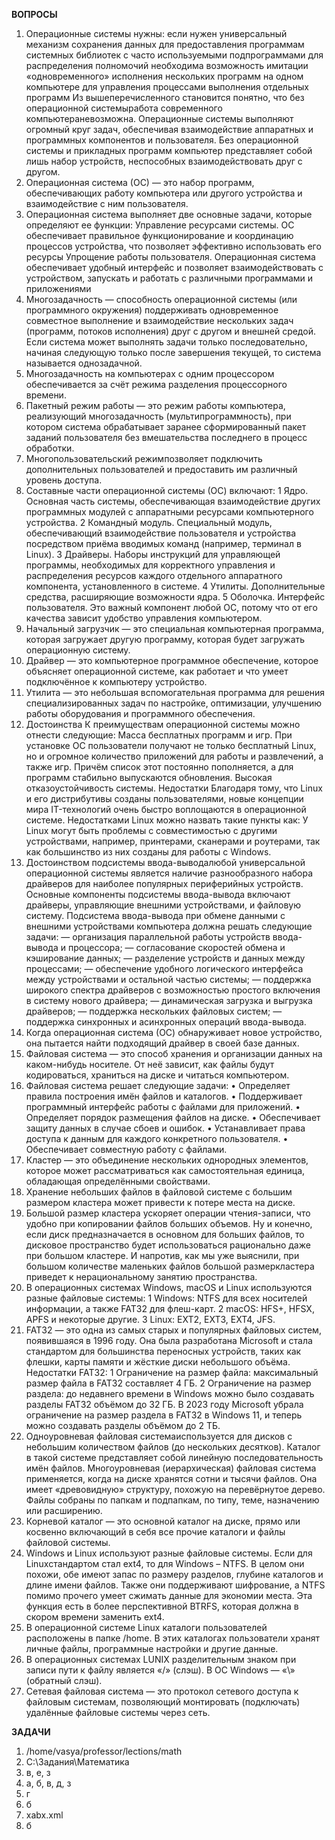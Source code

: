 **ВОПРОСЫ**

1) Операционные системы нужны:
если нужен универсальный механизм сохранения данных
для предоставления программам системных библиотек с часто используемыми подпрограммами
для распределения полномочий
необходима возможность имитации «одновременного» исполнения нескольких программ на одном компьютере
для управления процессами выполнения отдельных программ
Из вышеперечисленного становится понятно, что без операционной системыработа современного компьютераневозможна. Операционные системы выполняют огромный круг задач, обеспечивая взаимодействие аппаратных и программных компонентов и пользователя. Без операционной системы и прикладных программ компьютер представляет собой лишь набор устройств, неспособных взаимодействовать друг с другом.
2) Операционная система (ОС) — это набор программ, обеспечивающих работу компьютера или другого устройства и взаимодействие с ним пользователя.
3) Операционная система выполняет две основные задачи, которые определяют ее функции:
Управление ресурсами системы. ОС обеспечивает правильное функционирование и координацию процессов устройства, что позволяет эффективно использовать его ресурсы
Упрощение работы пользователя. Операционная система обеспечивает удобный интерфейс и позволяет взаимодействовать с устройством, запускать и работать с различными программами и приложениями
4) Многозадачность — способность операционной системы (или программного окружения) поддерживать одновременное совместное выполнение и взаимодействие нескольких задач (программ, потоков исполнения) друг с другом и внешней средой.
Если система может выполнять задачи только последовательно, начиная следующую только после завершения текущей, то система называется однозадачной.
5) Многозадачность на компьютерах с одним процессором обеспечивается за счёт режима разделения процессорного времени.
6) Пакетный режим работы — это режим работы компьютера, реализующий многозадачность (мультипрограммность), при котором система обрабатывает заранее сформированный пакет заданий пользователя без вмешательства последнего в процесс обработки.
7) Многопользовательский режимпозволяет подключить дополнительных пользователей и предоставить им различный уровень доступа. 
8) Составные части операционной системы (ОС) включают: 
 1 Ядро. Основная часть системы, обеспечивающая взаимодействие других программных модулей с аппаратными ресурсами компьютерного устройства. 
 2 Командный модуль. Специальный модуль, обеспечивающий взаимодействие пользователя и устройства посредством приёма вводимых команд (например, терминал в Linux). 
 3 Драйверы. Наборы инструкций для управляющей программы, необходимых для корректного управления и распределения ресурсов каждого отдельного аппаратного компонента, установленного в системе. 
 4 Утилиты. Дополнительные средства, расширяющие возможности ядра. 
 5 Оболочка. Интерфейс пользователя.  Это важный компонент любой ОС, потому что от его качества зависит удобство управления компьютером. 
9) Начальный загрузчик — это специальная компьютерная программа, которая загружает другую программу, которая будет загружать операционную систему.
10) Драйвер — это компьютерное программное обеспечение, которое объясняет операционной системе, как работает и что умеет подключённое к компьютеру устройство.
11) Утилита — это небольшая вспомогательная программа для решения специализированных задач по настройке, оптимизации, улучшению работы оборудования и программного обеспечения.
12) Достоинства
К преимуществам операционной системы можно отнести следующие: Масса бесплатных программ и игр. При установке ОС пользователи получают не только бесплатный Linux, но и огромное количество приложений для работы и развлечений, а также игр. Причём список этот постоянно пополняется, а для программ стабильно выпускаются обновления. Высокая отказоустойчивость системы.
Недостатки
Благодаря тому, что Linux и его дистрибутивы созданы пользователями, новые концепции мира IT-технологий очень быстро воплощаются в операционной системе.
Недостатками Linux можно назвать такие пункты как: У Linux могут быть проблемы с совместимостью с другими устройствами, например, принтерами, сканерами и роутерами, так как большинство из них созданы для работы с Windows.
13) Достоинством подсистемы ввода-выводалюбой универсальной операционной системы является наличие разнообразного набора драйверов для наиболее популярных периферийных устройств.
Основные компоненты подсистемы ввода-вывода включают драйверы, управляющие внешними устройствами, и файловую систему.
Подсистема ввода-вывода при обмене данными с внешними устройствами компьютера должна решать следующие задачи:
— организация параллельной работы устройств ввода-вывода и процессора;
— согласование скоростей обмена и кэширование данных;
— разделение устройств и данных между процессами;
— обеспечение удобного логического интерфейса между устройствами и остальной частью системы;
— поддержка широкого спектра драйверов с возможностью простого включения в систему нового драйвера;
— динамическая загрузка и выгрузка драйверов;
— поддержка нескольких файловых систем;
— поддержка синхронных и асинхронных операций ввода-вывода.
14) Когда операционная система (ОС) обнаруживает новое устройство, она пытается найти подходящий драйвер в своей базе данных.
15) Файловая система — это способ хранения и организации данных на каком-нибудь носителе. От неё зависит, как файлы будут кодироваться, храниться на диске и читаться компьютером.
16) Файловая система решает следующие задачи:
 • Определяет правила построения имён файлов и каталогов. 
 • Поддерживает программный интерфейс работы с файлами для приложений. 
 • Определяет порядок размещения файлов на диске. 
 • Обеспечивает защиту данных в случае сбоев и ошибок. 
 • Устанавливает права доступа к данным для каждого конкретного пользователя. 
 • Обеспечивает совместную работу с файлами. 
17) Кластер — это объединение нескольких однородных элементов, которое может рассматриваться как самостоятельная единица, обладающая определёнными свойствами.
18) Хранение небольших файлов в файловой системе с большим размером кластера может привести к потере места на диске.
19) Большой размер кластера ускоряет операции чтения-записи, что удобно при копировании файлов больших объемов. Ну и конечно, если диск предназначается в основном для больших файлов, то дисковое пространство будет использоваться рационально даже при большом кластере. И напротив, как мы уже выяснили, при большом количестве маленьких файлов большой размеркластера приведет к нерациональному занятию пространства.
20) В операционных системах Windows, macOS и Linux используются разные файловые системы:
 1 Windows: NTFS для всех носителей информации, а также FAT32 для флеш-карт.
 2 macOS: HFS+, HFSX, APFS и некоторые другие.
 3 Linux: EXT2, EXT3, EXT4, JFS.
21) FAT32 — это одна из самых старых и популярных файловых систем, появившаяся в 1996 году. Она была разработана Microsoft и стала стандартом для большинства переносных устройств, таких как флешки, карты памяти и жёсткие диски небольшого объёма.
Недостатки FAT32:
 1 Ограничение на размер файла: максимальный размер файла в FAT32 составляет 4 ГБ.
 2 Ограничение на размер раздела: до недавнего времени в Windows можно было создавать разделы FAT32 объёмом до 32 ГБ.
В 2023 году Microsoft убрала ограничение на размер раздела в FAT32 в Windows 11, и теперь можно создавать разделы объёмом до 2 ТБ.
22) Одноуровневая файловая системаиспользуется для дисков с небольшим количеством файлов (до нескольких десятков). Каталог в такой системе представляет собой линейную последовательность имён файлов. 
Многоуровневая (иерархическая) файловая система применяется, когда на диске хранятся сотни и тысячи файлов. Она имеет «древовидную» структуру, похожую на перевёрнутое дерево. Файлы собраны по папкам и подпапкам, по типу, теме, назначению или расширению. 
23) Корневой каталог — это основной каталог на диске, прямо или косвенно включающий в себя все прочие каталоги и файлы файловой системы.
24) Windows и Linux используют разные файловые системы. Если для Linuxстандартом стал ext4, то для Windows – NTFS. В целом они похожи, обе имеют запас по размеру разделов, глубине каталогов и длине имени файлов. Также они поддерживают шифрование, а NTFS помимо прочего умеет сжимать данные для экономии места. Эта функция есть в более перспективной BTRFS, которая должна в скором времени заменить ext4.
25) В операционной системе Linux каталоги пользователей расположены в папке /home.
В этих каталогах пользователи хранят личные файлы, программные настройки и другие данные.
26) В операционных системах LUNIX разделительным знаком при записи пути к файлу является «/» (слэш). 
В ОС Windows — «\» (обратный слэш). 
27) Сетевая файловая система — это протокол сетевого доступа к файловым системам, позволяющий монтировать (подключать) удалённые файловые системы через сеть.

**ЗАДАЧИ**

1) /home/vasya/professor/lections/math 
2) C:\Задания\Математика  
3) в, е, з  
4) а, б, в, д, з  
5) г  
6) б  
7) xabx.xml  
8) б